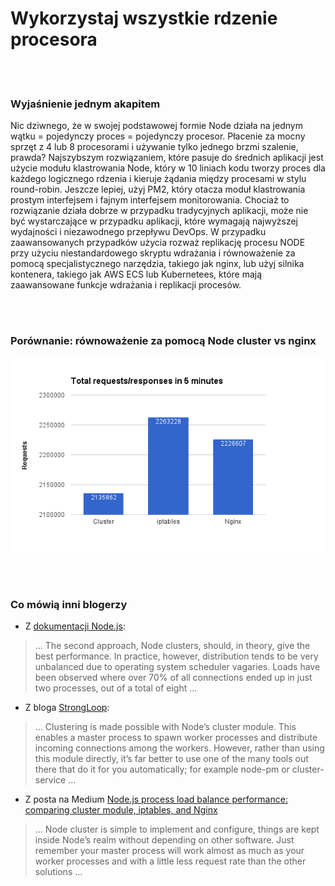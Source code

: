 # Wykorzystaj wszystkie rdzenie procesora

<br/><br/>

### Wyjaśnienie jednym akapitem

Nic dziwnego, że w swojej podstawowej formie Node działa na jednym wątku = pojedynczy proces = pojedynczy procesor. Płacenie za mocny sprzęt z 4 lub 8 procesorami i używanie tylko jednego brzmi szalenie, prawda? Najszybszym rozwiązaniem, które pasuje do średnich aplikacji jest użycie modułu klastrowania Node, który w 10 liniach kodu tworzy proces dla każdego logicznego rdzenia i kieruje żądania między procesami w stylu round-robin. Jeszcze lepiej, użyj PM2, który otacza moduł klastrowania prostym interfejsem i fajnym interfejsem monitorowania. Chociaż to rozwiązanie działa dobrze w przypadku tradycyjnych aplikacji, może nie być wystarczające w przypadku aplikacji, które wymagają najwyższej wydajności i niezawodnego przepływu DevOps. W przypadku zaawansowanych przypadków użycia rozważ replikację procesu NODE przy użyciu niestandardowego skryptu wdrażania i równoważenie za pomocą specjalistycznego narzędzia, takiego jak nginx, lub użyj silnika kontenera, takiego jak AWS ECS lub Kubernetees, które mają zaawansowane funkcje wdrażania i replikacji procesów.

<br/><br/>

### Porównanie: równoważenie za pomocą Node cluster vs nginx

![Balancing using Node’s cluster vs nginx](../../assets/images/utilizecpucores1.png "Balancing using Node’s cluster vs nginx")

<br/><br/>

### Co mówią inni blogerzy

* Z [dokumentacji Node.js](https://nodejs.org/api/cluster.html#cluster_how_it_works):
> ... The second approach, Node clusters, should, in theory, give the best performance. In practice, however, distribution tends to be very unbalanced due to operating system scheduler vagaries. Loads have been observed where over 70% of all connections ended up in just two processes, out of a total of eight ...

* Z bloga [StrongLoop](https://strongloop.com/strongblog/best-practices-for-express-in-production-part-two-performance-and-reliability/):
> ... Clustering is made possible with Node’s cluster module. This enables a master process to spawn worker processes and distribute incoming connections among the workers. However, rather than using this module directly, it’s far better to use one of the many tools out there that do it for you automatically; for example node-pm or cluster-service ...

* Z posta na Medium [Node.js process load balance performance: comparing cluster module, iptables, and Nginx](https://medium.com/@fermads/node-js-process-load-balancing-comparing-cluster-iptables-and-nginx-6746aaf38272)
> ... Node cluster is simple to implement and configure, things are kept inside Node’s realm without depending on other software. Just remember your master process will work almost as much as your worker processes and with a little less request rate than the other solutions ...
